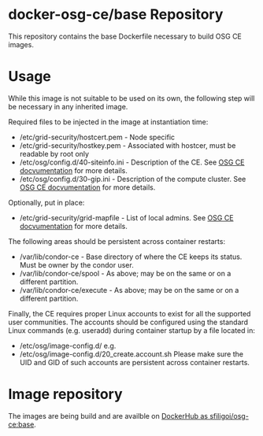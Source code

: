 # docker-osg-ce/base Repository

This repository contains the base Dockerfile necessary to build
OSG CE images.

# Usage

While this image is not suitable to be used on its own, the following step will be necessary in any inherited image.

Required files to be injected in the image at instantiation time:
* /etc/grid-security/hostcert.pem - Node specific
* /etc/grid-security/hostkey.pem - Associated with hostcer, must be readable by root only
* /etc/osg/config.d/40-siteinfo.ini - Description of the CE. See [OSG CE docvumentation](https://opensciencegrid.org/docs/compute-element/htcondor-ce-overview/) for more details.
* /etc/osg/config.d/30-gip.ini - Description of the compute cluster. See [OSG CE docvumentation](https://opensciencegrid.org/docs/compute-element/htcondor-ce-overview/) for more details.

Optionally, put in place:
* /etc/grid-security/grid-mapfile - List of local admins. See [OSG CE docvumentation](https://opensciencegrid.org/docs/compute-element/htcondor-ce-overview/) for more details. 

The following areas should be persistent across container restarts:
* /var/lib/condor-ce - Base directory of where the CE keeps its status. Must be owner by the condor user.
* /var/lib/condor-ce/spool - As above; may be on the same or on a different partition.
* /var/lib/condor-ce/execute - As above; may be on the same or on a different partition.

Finally, the CE requires proper Linux accounts to exist for all the supported user communities.
The accounts should be configured using the standard Linux commands (e.g. useradd) during container startup by a file located in:
* /etc/osg/image-config.d/
e.g.
* /etc/osg/image-config.d/20_create.account.sh
Please make sure the UID and GID of such accounts are persistent across container restarts.

# Image repository

The images are being build and are availble on [DockerHub as sfiligoi/osg-ce:base](https://cloud.docker.com/u/sfiligoi/repository/docker/sfiligoi/osg-ce).

